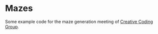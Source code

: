 # Mazes
Some example code for the maze generation meeting of [Creative Coding Group](https://cincynkyartandcode.github.io/).